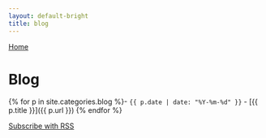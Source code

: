 ```yaml
---
layout: default-bright
title: blog
---
```


[Home](/)

# Blog

{% for p in site.categories.blog %}- `{{ p.date | date: "%Y-%m-%d" }}` - [{{ p.title }}]({{ p.url }})
{% endfor %}

[Subscribe with RSS](/feed.xml)
